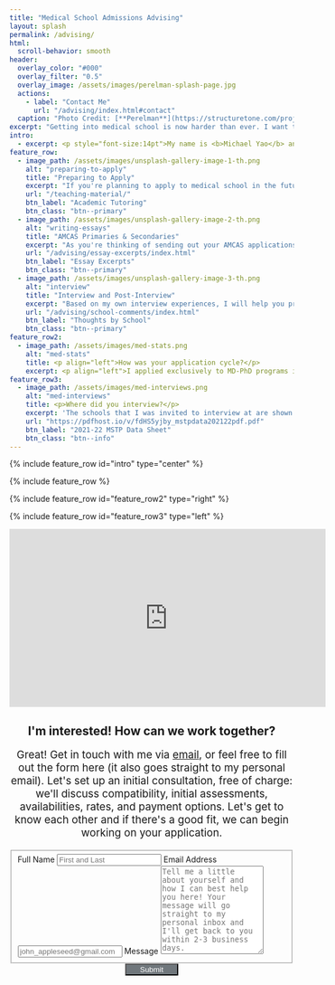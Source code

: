 ```yaml
---
title: "Medical School Admissions Advising"
layout: splash
permalink: /advising/
html:
  scroll-behavior: smooth
header:
  overlay_color: "#000"
  overlay_filter: "0.5"
  overlay_image: /assets/images/perelman-splash-page.jpg
  actions:
    - label: "Contact Me"
      url: "/advising/index.html#contact"
  caption: "Photo Credit: [**Perelman**](https://structuretone.com/projects/penn-medicine-perelman-center-for-advanced-medicine/)"
excerpt: "Getting into medical school is now harder than ever. I want to help you navigate this process and get you into your dream medical school."
intro: 
  - excerpt: <p style="font-size:14pt">My name is <b>Michael Yao</b> and I applied to medical school during the 2020-2021 application cycle. I graduated from Caltech in 2021 with a BS in Applied Physics, and I maintained a 4.0 GPA and scored a 520 on the MCAT in 2019 (129/129/132/130). I hope to use my expertise to help you on your path to become a physician.</p>
feature_row:
  - image_path: /assets/images/unsplash-gallery-image-1-th.png
    alt: "preparing-to-apply"
    title: "Preparing to Apply"
    excerpt: "If you're planning to apply to medical school in the future, I can help you with tailoring your extracurricular activities, tutoring, GPA management and course planning, and preparing/studying for the MCAT."
    url: "/teaching-material/"
    btn_label: "Academic Tutoring"
    btn_class: "btn--primary"
  - image_path: /assets/images/unsplash-gallery-image-2-th.png
    alt: "writing-essays"
    title: "AMCAS Primaries & Secondaries"
    excerpt: "As you're thinking of sending out your AMCAS applications, my goal is to help you use your activity descriptions, personal statement, and secondary essays to craft a story that's uniquely your own."
    url: "/advising/essay-excerpts/index.html"
    btn_label: "Essay Excerpts"
    btn_class: "btn--primary"
  - image_path: /assets/images/unsplash-gallery-image-3-th.png
    alt: "interview"
    title: "Interview and Post-Interview"
    excerpt: "Based on my own interview experiences, I will help you prepare for your interviews, write update letters and letters of interest, and ultimately choose a medical school to call home."
    url: "/advising/school-comments/index.html"
    btn_label: "Thoughts by School"
    btn_class: "btn--primary"
feature_row2:
  - image_path: /assets/images/med-stats.png
    alt: "med-stats"
    title: <p align="left">How was your application cycle?</p>
    excerpt: <p align="left">I applied exclusively to MD-PhD programs in 2020 for matriculation in 2021. As a result, I learned not only how to successfully apply to and interview with medical schools, but also graduate schools at many institutions across the United States. An overview of my application trail is to the right. To give you a baseline, the average MD matriculant in the United States receives 3 interview invitations, and receives <b>less than 2</b> offers of admission. The average MD applicant applies to an average of 16 medical schools, giving an average interview invitation rate of less than 12%.</p>
feature_row3:
  - image_path: /assets/images/med-interviews.png
    alt: "med-interviews"
    title: <p>Where did you interview?</p>
    excerpt: 'The schools that I was invited to interview at are shown to the left, half of which were first-round interviews. I understand that every school is different: some schools are strong in imaging research and integrating clinical technologies into the medical curriculum, while other schools are better at studying diabetes and community involvement. I can help you understand the unique strengths and weaknesses of each program to tailor your applications on a school-specific basis.'
    url: "https://pdfhost.io/v/fdHS5yjby_mstpdata202122pdf.pdf"
    btn_label: "2021-22 MSTP Data Sheet"
    btn_class: "btn--info"
---
```


{% include feature_row id="intro" type="center" %}

{% include feature_row %}

{% include feature_row id="feature_row2" type="right" %}

{% include feature_row id="feature_row3" type="left" %}


<div class="embed-youtube">
<iframe src="https://www.youtube.com/embed/Wqr-id9Pv6M" 
    width="560" 
    height="315"
    frameborder="0" 
    allow="accelerometer; encrypted-media; gyroscope; picture-in-picture"
    allowfullscreen
>
</iframe>
</div>

<a id="contact"></a>
<form id="fs-frm" name="simple-contact-form" accept-charset="utf-8" action="https://formspree.io/f/mayldrdl" method="POST">
  <h2 align="center">I'm interested! How can we work together?</h2>
  <p style="font-size:14pt" align="center">Great! Get in touch with me via <a href="mailto:michaelyao2017@gmail.com">email</a>, or feel free to fill out the form here (it also goes straight to my personal email). Let's set up an initial consultation, free of charge: we'll discuss compatibility, initial assessments, availabilities, rates, and payment options. Let's get to know each other and if there's a good fit, we can begin working on your application.</p>
  <fieldset id="fs-frm-inputs">
    <label for="full-name">Full Name</label>
    <input type="text" name="name" id="full-name" placeholder="First and Last" required="">
    <label for="email-address">Email Address</label>
    <input type="email" name="_replyto" id="email-address" placeholder="john_appleseed@gmail.com" required="">
    <label for="message">Message</label>
    <textarea rows="10" name="message" id="message" placeholder="Tell me a little about yourself and how I can best help you here! Your message will go straight to my personal inbox and I'll get back to you within 2-3 business days." required=""></textarea>
    <input type="hidden" name="_subject" id="email-subject" value="Contact Form Submission">
  </fieldset>
  <div style="text-align: center">
  <input type="submit" value="     Submit     " style="text-align: center; background-color: rgb(112, 119, 124);color: rgb(255, 255, 255);">
  </div>
</form>

